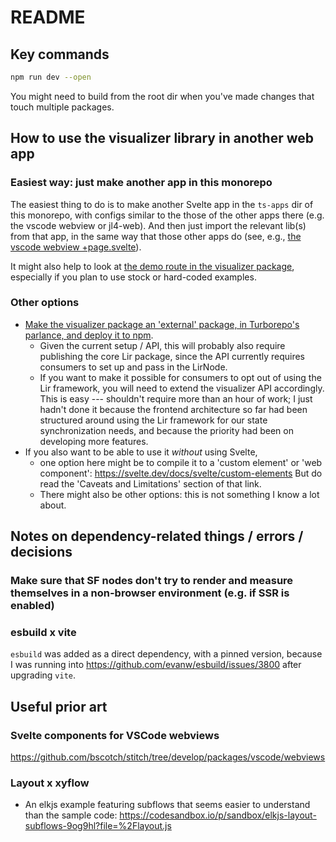 # README

## Key commands

```bash
npm run dev --open
```

You might need to build from the root dir when you've made changes that touch multiple packages.

## How to use the visualizer library in another web app

### Easiest way: just make another app in this monorepo

The easiest thing to do is to make another Svelte app in the `ts-apps` dir of this monorepo,
with configs similar to the those of the other apps there (e.g. the vscode webview or jl4-web). And then just import the relevant lib(s)
from that app, in the same way that those other apps do (see, e.g., [the vscode webview +page.svelte](../../ts-apps/webview/src/routes/+page.svelte)).

It might also help to look at [the demo route in the visualizer package](../../ts-shared/l4-ladder-visualizer/src/routes/+page.svelte), especially if you plan to use stock or hard-coded examples.

### Other options

- [Make the visualizer package an 'external' package, in Turborepo's parlance, and deploy it to npm](https://turborepo.com/docs/guides/publishing-libraries).
  - Given the current setup / API, this will probably also require publishing the core Lir package, since the API currently requires consumers to set up and pass in the LirNode.
  - If you want to make it possible for consumers to opt out of using the Lir framework, you will need to extend the visualizer API accordingly. This is easy --- shouldn't require more than an hour of work; I just hadn't done it because the frontend architecture so far had been structured around using the Lir framework for our state synchronization needs, and because the priority had been on developing more features.
- If you also want to be able to use it _without_ using Svelte,
  - one option here might be to compile it to a 'custom element' or 'web component': https://svelte.dev/docs/svelte/custom-elements But do read the 'Caveats and Limitations' section of that link.
  - There might also be other options: this is not something I know a lot about.

## Notes on dependency-related things / errors / decisions

### Make sure that SF nodes don't try to render and measure themselves in a non-browser environment (e.g. if SSR is enabled)

### esbuild x vite

`esbuild` was added as a direct dependency, with a pinned version,
because I was running into https://github.com/evanw/esbuild/issues/3800
after upgrading `vite`.

## Useful prior art

### Svelte components for VSCode webviews

https://github.com/bscotch/stitch/tree/develop/packages/vscode/webviews

### Layout x xyflow

- An elkjs example featuring subflows that seems easier to understand than the sample code: https://codesandbox.io/p/sandbox/elkjs-layout-subflows-9og9hl?file=%2Flayout.js
